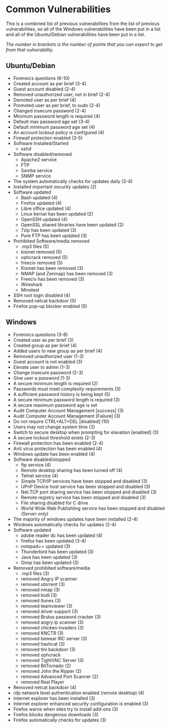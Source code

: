 # Common Vulnerabilities

This is a combined list of previous vulnerabilities from the list of previous vulnerabilities, so all of the Windows vulnerabilities have been put in a list and all of the Ubuntu/Debian vulnerabilities have been put in a list.

_The number in brackets is the number of points that you can expect to get from that vulnerability._

## Ubuntu/Debian
- Forensics questions (6-10)
- Created account as per brief (3-4)
- Guest account disabled (2-4)
- Removed unauthorized user, not in brief (2-4)
- Demoted user as per brief (4)
- Promoted user as per brief, to sudo (2-4)
- Changed insecure password (2-4)
- Minimum password length is required (4)
- Default max password age set (3-4)
- Default minimum password age set (4)
- An account lockout policy is configured (4)
- Firewall protection enabled (3-5)
- Software Installed/Started
    - sshd
- Software disabled/removed
    - Apache2 service
    - FTP
    - Samba service
    - SNMP service
- The system automatically checks for updates daily (3-4)
- Installed important security updates (2)
- Software updated
    - Bash updated (4)
    - Firefox updated (4)
    - Libre office updated (4)
    - Linux kernal has been updated (2)
    - OpenSSH updated (4)
    - OpenSSL shared libraries have been updated (2)
    - 7zip has been updated (3)
    - Pure FTP has been updated (3)
- Prohibited Software/media removed
    - .mp3 files (5)
    - kismet removed (5)
    - ophcrack removed (5)
    - freeciv removed (5)
    - Kismet has been removed (3)
    - NMAP (and Zenmap) has been removed (3)
    - Freeciv has been removed (3)
    - Wireshark
    - Minetest
- SSH root login disabled (4)
- Removed netcat backdoor (5)
- Firefox pop-up blocker enabled (5)
## Windows
- Forensics questions (3-8)
- Created user as per brief (3)
- Created group as per brief (4)
- Added users to new group as per brief (4)
- Removed unauthorized user (1-3)
- Guest account is not enabled (3)
- Elevate user to admin (1-3)
- Change insecure password (2-3)
- Give user a password (1-3)
- A secure minimum length is required (2)
- Passwords must meet complexity requirements (3)
- A sufficient password history is being kept (5)
- A secure minimum password length is required (3)
- A secure maximum password age is set
- Audit Computer Account Management \[success\] (3)
- Audit Computer Account Management \[Failure\] (3)
- Do not require CTRL+ALT+DEL \[disabled\] (10)
- Users may not change system time (3)
- Switch to secure desktop when prompting for elavation \[enabled\] (3)
- A secure lockout threshold exists (2-3)
- Firewall protection has been enabled (2-4)
- Anti virus protection has been enabled (4)
- Windows update has been enabled (4)
- Software disabled/stopped
    - ftp service (4)
    - Remote desktop sharing has been turned off (4)
    - Telnet service (4)
    - Simple TCP/IP services have been stopped and disabled (3)
    - UPnP Device host service has been stopped and disabled (3)
    - Net.TCP port sharing service has been stopped and disabled (3)
    - Remote registry service has been stopped and disabled (3)
    - File sharing disabled for C drive
    - World Wide Web Publishling service has been stopped and disabled *(Server only)*
- The majority of windows updates have been installed (2-4)
- Windows automatically checks for updates (2-4)
- Software updated
    - adobe reader dc has been updated (4)
    - firefox has been updated (3-4)
    - notepad++ updated (3)
    - Thunderbird has been updated (3)
    - Java has been updated (3)
    - Gimp has been updated (3)
- Removed prohibited software/media
    - .mp3 files (3)
    - removed Angry IP scanner
    - removed utorrent (3)
    - removed nmap (3)
    - removed kodi (3)
    - removed itunes (3)
    - removed teamviewer (3)
    - removed driver support (3)
    - removed Brutus password cracker (3)
    - removed angry ip scanner (3)
    - removed chicken invaders (3)
    - removed KNCTR (3)
    - removed bewear IRC server (3)
    - removed hashcat (3)
    - removed tini backdoor (3)
    - removed ophcrack
    - removed TightVNC Server (3)
    - removed BitTornado (2)
    - removed John the Ripper (2)
    - removed Advanced Port Scanner (2)
    - removed Real Player
- Removed netcat backdoor (4)
- rdp network level authentication enabled (remote desktop) (4)
- Internet explorer has been installed (3)
- Internet explorer enhanced security configuration is enabled (3)
- Firefox warns when sites try to install add-ons (3)
- Firefox blocks dangerous downloads (3)
- Firefox automatically checks for updates (3)
